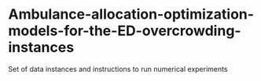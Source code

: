 # Ambulance-allocation-optimization-models-for-the-ED-overcrowding-instances
Set of data instances and instructions to run numerical experiments 
